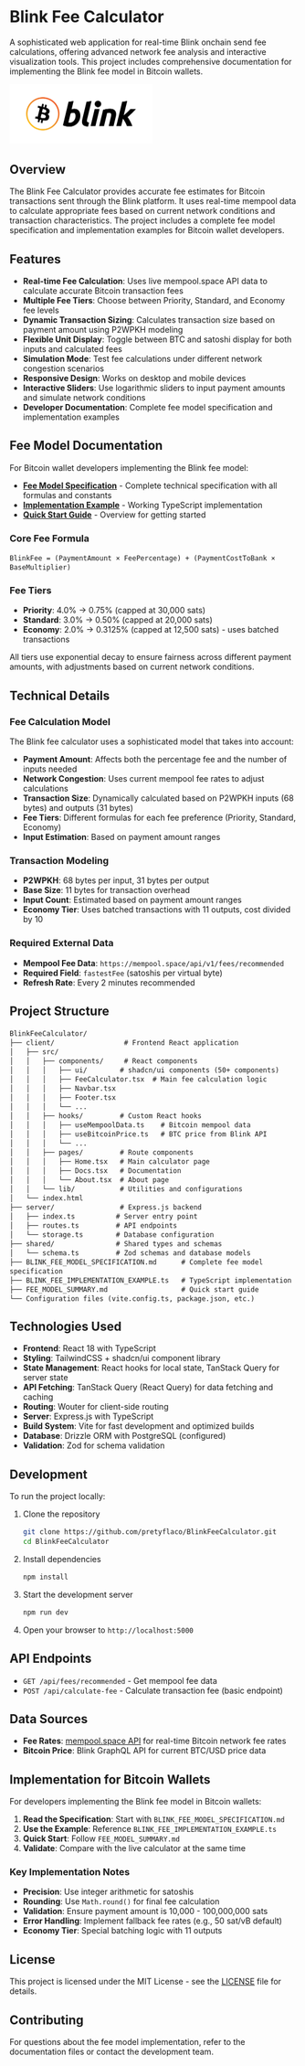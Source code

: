 # Blink Fee Calculator

A sophisticated web application for real-time Blink onchain send fee calculations, offering advanced network fee analysis and interactive visualization tools. This project includes comprehensive documentation for implementing the Blink fee model in Bitcoin wallets.

<img src="client/src/assets/blink-logo.png" alt="Blink Logo" width="250"/>

## Overview

The Blink Fee Calculator provides accurate fee estimates for Bitcoin transactions sent through the Blink platform. It uses real-time mempool data to calculate appropriate fees based on current network conditions and transaction characteristics. The project includes a complete fee model specification and implementation examples for Bitcoin wallet developers.

## Features

- **Real-time Fee Calculation**: Uses live mempool.space API data to calculate accurate Bitcoin transaction fees
- **Multiple Fee Tiers**: Choose between Priority, Standard, and Economy fee levels
- **Dynamic Transaction Sizing**: Calculates transaction size based on payment amount using P2WPKH modeling
- **Flexible Unit Display**: Toggle between BTC and satoshi display for both inputs and calculated fees
- **Simulation Mode**: Test fee calculations under different network congestion scenarios
- **Responsive Design**: Works on desktop and mobile devices
- **Interactive Sliders**: Use logarithmic sliders to input payment amounts and simulate network conditions
- **Developer Documentation**: Complete fee model specification and implementation examples

## Fee Model Documentation

For Bitcoin wallet developers implementing the Blink fee model:

- **[Fee Model Specification](BLINK_FEE_MODEL_SPECIFICATION.md)** - Complete technical specification with all formulas and constants
- **[Implementation Example](BLINK_FEE_IMPLEMENTATION_EXAMPLE.ts)** - Working TypeScript implementation
- **[Quick Start Guide](FEE_MODEL_SUMMARY.md)** - Overview for getting started

### Core Fee Formula

```
BlinkFee = (PaymentAmount × FeePercentage) + (PaymentCostToBank × BaseMultiplier)
```

### Fee Tiers

- **Priority**: 4.0% → 0.75% (capped at 30,000 sats)
- **Standard**: 3.0% → 0.50% (capped at 20,000 sats)
- **Economy**: 2.0% → 0.3125% (capped at 12,500 sats) - uses batched transactions

All tiers use exponential decay to ensure fairness across different payment amounts, with adjustments based on current network conditions.

## Technical Details

### Fee Calculation Model

The Blink fee calculator uses a sophisticated model that takes into account:

- **Payment Amount**: Affects both the percentage fee and the number of inputs needed
- **Network Congestion**: Uses current mempool fee rates to adjust calculations
- **Transaction Size**: Dynamically calculated based on P2WPKH inputs (68 bytes) and outputs (31 bytes)
- **Fee Tiers**: Different formulas for each fee preference (Priority, Standard, Economy)
- **Input Estimation**: Based on payment amount ranges

### Transaction Modeling

- **P2WPKH**: 68 bytes per input, 31 bytes per output
- **Base Size**: 11 bytes for transaction overhead
- **Input Count**: Estimated based on payment amount ranges
- **Economy Tier**: Uses batched transactions with 11 outputs, cost divided by 10

### Required External Data

- **Mempool Fee Data**: `https://mempool.space/api/v1/fees/recommended`
- **Required Field**: `fastestFee` (satoshis per virtual byte)
- **Refresh Rate**: Every 2 minutes recommended

## Project Structure

```
BlinkFeeCalculator/
├── client/                 # Frontend React application
│   ├── src/
│   │   ├── components/     # React components
│   │   │   ├── ui/        # shadcn/ui components (50+ components)
│   │   │   ├── FeeCalculator.tsx  # Main fee calculation logic
│   │   │   ├── Navbar.tsx
│   │   │   ├── Footer.tsx
│   │   │   └── ...
│   │   ├── hooks/         # Custom React hooks
│   │   │   ├── useMempoolData.ts    # Bitcoin mempool data
│   │   │   ├── useBitcoinPrice.ts   # BTC price from Blink API
│   │   │   └── ...
│   │   ├── pages/         # Route components
│   │   │   ├── Home.tsx   # Main calculator page
│   │   │   ├── Docs.tsx   # Documentation
│   │   │   └── About.tsx  # About page
│   │   └── lib/           # Utilities and configurations
│   └── index.html
├── server/                # Express.js backend
│   ├── index.ts          # Server entry point
│   ├── routes.ts         # API endpoints
│   └── storage.ts        # Database configuration
├── shared/               # Shared types and schemas
│   └── schema.ts         # Zod schemas and database models
├── BLINK_FEE_MODEL_SPECIFICATION.md      # Complete fee model specification
├── BLINK_FEE_IMPLEMENTATION_EXAMPLE.ts   # TypeScript implementation
├── FEE_MODEL_SUMMARY.md                  # Quick start guide
└── Configuration files (vite.config.ts, package.json, etc.)
```

## Technologies Used

- **Frontend**: React 18 with TypeScript
- **Styling**: TailwindCSS + shadcn/ui component library
- **State Management**: React hooks for local state, TanStack Query for server state
- **API Fetching**: TanStack Query (React Query) for data fetching and caching
- **Routing**: Wouter for client-side routing
- **Server**: Express.js with TypeScript
- **Build System**: Vite for fast development and optimized builds
- **Database**: Drizzle ORM with PostgreSQL (configured)
- **Validation**: Zod for schema validation

## Development

To run the project locally:

1. Clone the repository
   ```bash
   git clone https://github.com/pretyflaco/BlinkFeeCalculator.git
   cd BlinkFeeCalculator
   ```

2. Install dependencies
   ```bash
   npm install
   ```

3. Start the development server
   ```bash
   npm run dev
   ```

4. Open your browser to `http://localhost:5000`

## API Endpoints

- `GET /api/fees/recommended` - Get mempool fee data
- `POST /api/calculate-fee` - Calculate transaction fee (basic endpoint)

## Data Sources

- **Fee Rates**: [mempool.space API](https://mempool.space/api) for real-time Bitcoin network fee rates
- **Bitcoin Price**: Blink GraphQL API for current BTC/USD price data

## Implementation for Bitcoin Wallets

For developers implementing the Blink fee model in Bitcoin wallets:

1. **Read the Specification**: Start with `BLINK_FEE_MODEL_SPECIFICATION.md`
2. **Use the Example**: Reference `BLINK_FEE_IMPLEMENTATION_EXAMPLE.ts`
3. **Quick Start**: Follow `FEE_MODEL_SUMMARY.md`
4. **Validate**: Compare with the live calculator at the same time

### Key Implementation Notes

- **Precision**: Use integer arithmetic for satoshis
- **Rounding**: Use `Math.round()` for final fee calculation
- **Validation**: Ensure payment amount is 10,000 - 100,000,000 sats
- **Error Handling**: Implement fallback fee rates (e.g., 50 sat/vB default)
- **Economy Tier**: Special batching logic with 11 outputs

## License

This project is licensed under the MIT License - see the [LICENSE](LICENSE) file for details.

## Contributing

For questions about the fee model implementation, refer to the documentation files or contact the development team.